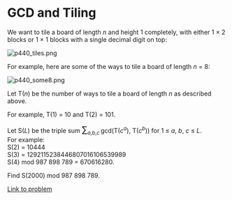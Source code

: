 # GCD and Tiling

<p>We want to tile a board of length <var>n</var> and height 1 completely, with either 1 × 2 blocks or 1 × 1 blocks with a single decimal digit on top:</p>
<div class="center">
<img src="project/images/p440_tiles.png" alt="p440_tiles.png" /></div>
<p>For example, here are some of the ways to tile a board of length <var>n</var> = 8:</p>

<div class="center">
<img src="project/images/p440_some8.png" alt="p440_some8.png" /></div>
<p>Let T(<var>n</var>) be the number of ways to tile a board of length <var>n</var> as described above.</p>

<p>For example, T(1) = 10 and T(2) = 101.</p>

<p>Let S(<var>L</var>) be the triple sum <span style="font-size:larger;"><span style="font-size:larger;">∑</span></span><sub><var>a</var>,<var>b</var>,<var>c</var></sub> gcd(T(<var>c</var><sup><var>a</var></sup>), T(<var>c</var><sup><var>b</var></sup>)) for 1 ≤ <var>a</var>, <var>b</var>, <var>c</var> ≤ <var>L</var>.<br />
For example:<br />
S(2) = 10444<br />
S(3) = 1292115238446807016106539989<br />
S(4) mod 987 898 789 = 670616280.</p>

<p>Find S(2000) mod 987 898 789.</p>

[Link to problem](https://projecteuler.net/problem=440)
